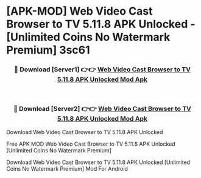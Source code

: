 # [APK-MOD] Web Video Cast Browser to TV 5.11.8 APK Unlocked - [Unlimited Coins No Watermark Premium] 3sc61



<div align="center">
<h3>🔴 Download [Server1] 👉👉 <a href="https://momento.my/?title=Web_Video_Cast_Browser_to_TV_5.11.8_APK_Unlocked">Web Video Cast Browser to TV 5.11.8 APK Unlocked Mod Apk</a></h3><br>

<h3>🔴 Download [Server2] 👉👉 <a href="https://momento.my/?title=Web_Video_Cast_Browser_to_TV_5.11.8_APK_Unlocked">Web Video Cast Browser to TV 5.11.8 APK Unlocked Mod Apk</a></h3>
</div>



Download Web Video Cast Browser to TV 5.11.8 APK Unlocked 

Free APK MOD Web Video Cast Browser to TV 5.11.8 APK Unlocked [Unlimited Coins No Watermark Premium]

Download Web Video Cast Browser to TV 5.11.8 APK Unlocked [Unlimited Coins No Watermark Premium] Mod For Android
